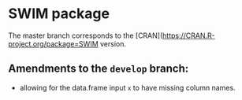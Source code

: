 # SWIM package

The master branch corresponds to the [CRAN](https://CRAN.R-project.org/package=SWIM version. 

## Amendments to the `develop` branch: 

 - allowing for the data.frame input `x` to have missing column names.